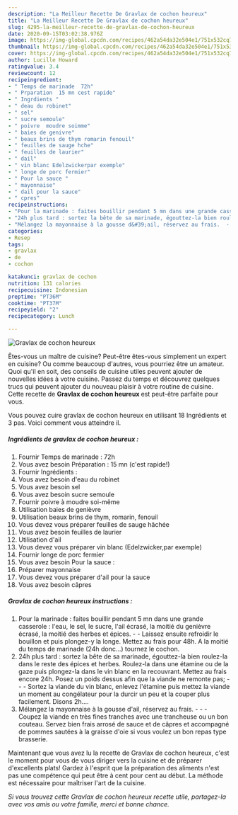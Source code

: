 ```yaml
---
description: "La Meilleur Recette De Gravlax de cochon heureux"
title: "La Meilleur Recette De Gravlax de cochon heureux"
slug: 4295-la-meilleur-recette-de-gravlax-de-cochon-heureux
date: 2020-09-15T03:02:38.976Z
image: https://img-global.cpcdn.com/recipes/462a54da32e504e1/751x532cq70/gravlax-de-cochon-heureux-photo-principale-de-la-recette.jpg
thumbnail: https://img-global.cpcdn.com/recipes/462a54da32e504e1/751x532cq70/gravlax-de-cochon-heureux-photo-principale-de-la-recette.jpg
cover: https://img-global.cpcdn.com/recipes/462a54da32e504e1/751x532cq70/gravlax-de-cochon-heureux-photo-principale-de-la-recette.jpg
author: Lucille Howard
ratingvalue: 3.4
reviewcount: 12
recipeingredient:
- " Temps de marinade  72h"
- " Prparation  15 mn cest rapide"
- " Ingrdients "
- " deau du robinet"
- " sel"
- " sucre semoule"
- " poivre  moudre soimme"
- " baies de genivre"
- " beaux brins de thym romarin fenouil"
- " feuilles de sauge hche"
- " feuilles de laurier"
- " dail"
- " vin blanc Edelzwickerpar exemple"
- " longe de porc fermier"
- " Pour la sauce "
- " mayonnaise"
- " dail pour la sauce"
- " cpres"
recipeinstructions:
- "Pour la marinade : faites bouillir pendant 5 mn dans une grande casserole : l&#39;eau, le sel, le sucre, l&#39;ail écrasé, la moitié du genièvre écrasé, la moitié des herbes et épices.  Laissez ensuite refroidir le bouillon et puis plongez-y la longe. Mettez au frais pour 48h. A la moitié du temps de marinade (24h donc...) tournez le cochon."
- "24h plus tard : sortez la bête de sa marinade, égouttez-la bien roulez-la dans le reste des épices et herbes. Roulez-la dans une étamine ou de la gaze puis plongez-la dans le vin blanc en la recouvrant. Mettez au frais encore 24h. Posez un poids dessus afin que la viande ne remonte pas;  - Sortez la viande du vin blanc, enlevez l&#39;étamine puis mettez la viande un moment au congélateur pour la durcir un peu et la couper plus facilement. Disons 2h...."
- "Mélangez la mayonnaise à la gousse d&#39;ail, réservez au frais.  - Coupez la viande en très fines tranches avec une trancheuse ou un bon couteau. Servez bien frais arrosé de sauce et de câpres et accompagné de pommes sautées à la graisse d&#39;oie si vous voulez un bon repas type brasserie."
categories:
- Resep
tags:
- gravlax
- de
- cochon

katakunci: gravlax de cochon 
nutrition: 131 calories
recipecuisine: Indonesian
preptime: "PT36M"
cooktime: "PT37M"
recipeyield: "2"
recipecategory: Lunch

---
```



![Gravlax de cochon heureux](https://img-global.cpcdn.com/recipes/462a54da32e504e1/751x532cq70/gravlax-de-cochon-heureux-photo-principale-de-la-recette.jpg)

Êtes-vous un maître de cuisine? Peut-être êtes-vous simplement un expert en cuisine? Ou comme beaucoup d'autres, vous pourriez être un amateur. Quoi qu'il en soit, des conseils de cuisine utiles peuvent ajouter de nouvelles idées à votre cuisine. Passez du temps et découvrez quelques trucs qui peuvent ajouter du nouveau plaisir à votre routine de cuisine. Cette recette de <strong> Gravlax de cochon heureux </strong> est peut-être parfaite pour vous.

<!--inarticleads1-->

Vous pouvez cuire gravlax de cochon heureux en utilisant 18 Ingrédients et 3 pas. Voici comment vous atteindre il.

##### Ingrédients de gravlax de cochon heureux :

1. Fournir  Temps de marinade : 72h
1. Vous avez besoin  Préparation : 15 mn (c&#39;est rapide!)
1. Fournir  Ingrédients :
1. Vous avez besoin  d&#39;eau du robinet
1. Vous avez besoin  sel
1. Vous avez besoin  sucre semoule
1. Fournir  poivre à moudre soi-même
1. Utilisation  baies de genièvre
1. Utilisation  beaux brins de thym, romarin, fenouil
1. Vous devez vous préparer  feuilles de sauge hâchée
1. Vous avez besoin  feuilles de laurier
1. Utilisation  d&#39;ail
1. Vous devez vous préparer  vin blanc (Edelzwicker,par exemple)
1. Fournir  longe de porc fermier
1. Vous avez besoin  Pour la sauce :
1. Préparer  mayonnaise
1. Vous devez vous préparer  d&#39;ail pour la sauce
1. Vous avez besoin  câpres




<!--inarticleads2-->

##### Gravlax de cochon heureux instructions :

1. Pour la marinade : faites bouillir pendant 5 mn dans une grande casserole : l&#39;eau, le sel, le sucre, l&#39;ail écrasé, la moitié du genièvre écrasé, la moitié des herbes et épices. -  - Laissez ensuite refroidir le bouillon et puis plongez-y la longe. Mettez au frais pour 48h. A la moitié du temps de marinade (24h donc...) tournez le cochon.
1. 24h plus tard : sortez la bête de sa marinade, égouttez-la bien roulez-la dans le reste des épices et herbes. Roulez-la dans une étamine ou de la gaze puis plongez-la dans le vin blanc en la recouvrant. Mettez au frais encore 24h. Posez un poids dessus afin que la viande ne remonte pas; -  - - Sortez la viande du vin blanc, enlevez l&#39;étamine puis mettez la viande un moment au congélateur pour la durcir un peu et la couper plus facilement. Disons 2h....
1. Mélangez la mayonnaise à la gousse d&#39;ail, réservez au frais. -  - - Coupez la viande en très fines tranches avec une trancheuse ou un bon couteau. Servez bien frais arrosé de sauce et de câpres et accompagné de pommes sautées à la graisse d&#39;oie si vous voulez un bon repas type brasserie.




<!--inarticleads1-->

<p>
Maintenant que vous avez lu la recette de Gravlax de cochon heureux, c'est le moment pour vous de vous diriger vers la cuisine et de préparer d'excellents plats! Gardez à l'esprit que la préparation des aliments n'est pas une compétence qui peut être à cent pour cent au début. La méthode est nécessaire pour maîtriser l'art de la cuisine.
</p>

<p>
<i>Si vous trouvez cette Gravlax de cochon heureux recette utile, partagez-la avec vos amis ou votre famille, merci et bonne chance.</i>
</p>
